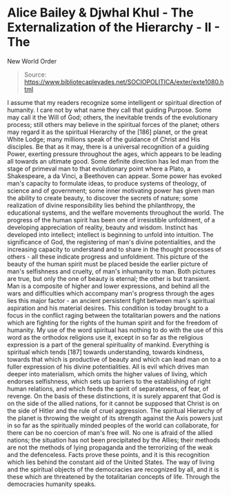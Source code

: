 # Alice Bailey & Djwhal Khul - The Externalization of the Hierarchy - II - The
New World Order

> Source: https://www.bibliotecapleyades.net/SOCIOPOLITICA/exter/exte1080.html

I assume that my readers recognize some intelligent or spiritual direction of humanity. I care not by what name they call that guiding Purpose. Some may call it the Will of God; others, the inevitable trends of the evolutionary process; still others may believe in the spiritual forces of the planet; others may regard it as the spiritual Hierarchy of the [186] planet, or the great White Lodge; many millions speak of the guidance of Christ and His disciples. Be that as it may, there is a universal recognition of a guiding Power, exerting pressure throughout the ages, which appears to be leading all towards an ultimate good.
Some definite direction has led man from the stage of primeval man to that evolutionary point where a Plato, a Shakespeare, a da Vinci, a Beethoven can appear. Some power has evoked man's capacity to formulate ideas, to produce systems of theology, of science and of government; some inner motivating power has given man the ability to create beauty, to discover the secrets of nature; some realization of divine responsibility lies behind the philanthropy, the educational systems, and the welfare movements throughout the world. The progress of the human spirit has been one of irresistible unfoldment, of a developing appreciation of reality, beauty and wisdom. Instinct has developed into intellect; intellect is beginning to unfold into intuition. The significance of God, the registering of man's divine potentialities, and the increasing capacity to understand and to share in the thought processes of others - all these indicate progress and unfoldment.
This picture of the beauty of the human spirit must be placed beside the earlier picture of man's selfishness and cruelty, of man's inhumanity to man. Both pictures are true, but only the one of beauty is eternal; the other is but transient. Man is a composite of higher and lower expressions, and behind all the wars and difficulties which accompany man's progress through the ages lies this major factor - an ancient persistent fight between man's spiritual aspiration and his material desires. This condition is today brought to a focus in the conflict raging between the totalitarian powers and the nations which are fighting for the rights of the human spirit and for the freedom of humanity.
My use of the word spiritual has nothing to do with the use of this word as the orthodox religions use it, except in so far as the religious expression is a part of the general spirituality of mankind. Everything is spiritual which tends [187] towards understanding, towards kindness, towards that which is productive of beauty and which can lead man on to a fuller expression of his divine potentialities. All is evil which drives man deeper into materialism, which omits the higher values of living, which endorses selfishness, which sets up barriers to the establishing of right human relations, and which feeds the spirit of separateness, of fear, of revenge.
On the basis of these distinctions, it is surely apparent that God is on the side of the allied nations, for it cannot be supposed that Christ is on the side of Hitler and the rule of cruel aggression. The spiritual Hierarchy of the planet is throwing the weight of its strength against the Axis powers just in so far as the spiritually minded peoples of the world can collaborate, for there can be no coercion of man's free will. No one is afraid of the allied nations; the situation has not been precipitated by the Allies; their methods are not the methods of lying propaganda and the terrorizing of the weak and the defenceless. Facts prove these points, and it is this recognition which lies behind the constant aid of the United States. The way of living and the spiritual objects of the democracies are recognized by all, and it is these which are threatened by the totalitarian concepts of life. Through the democracies humanity speaks.
